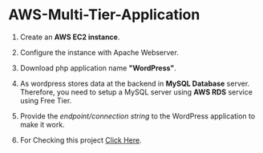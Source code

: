 # AWS-Multi-Tier-Application

1. Create an **AWS EC2 instance**.

2. Configure the instance with Apache Webserver.

3. Download php application name **"WordPress"**.

4. As wordpress stores data at the backend in **MySQL Database** server. Therefore, you need to setup a MySQL server using **AWS RDS** service using Free Tier.

5. Provide the *endpoint/connection string* to the WordPress application to make it work.

6. For Checking this project [Click Here](https://www.linkedin.com/posts/ayush-bhat-a8a567199_vimaldaga-righteducation-educationredefine-activity-6754412193187459072-xUDN).
